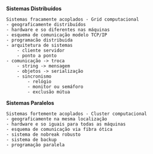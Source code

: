 **Sistemas Distribuídos**

    Sistemas fracamente acoplados - Grid computacional
    - geograficamente distribuídos
    - hardware e so diferentes nas máquinas
    - esquema de comunicação modelo TCP/IP
    - programacão distribuida
    - arquitetura de sistemas
        - cliente servidor
        - ponto a ponto
    - comunicação -> troca
        - string -> mensagem
        - objetos -> serialização
        - sincronismo
            - relógio
            - monitor ou semáforo
            - exclusão mútua


**Sistemas Paralelos**

    Sistemas fortemente acoplados - Cluster computacional
    - geograficamente na mesma localização
    - hardware e so iguais para todas as máquinas
    - esquema de comunicação via fibra ótica
    - sistema de nobreak robusto
    - sistema de backup
    - programação paralela
